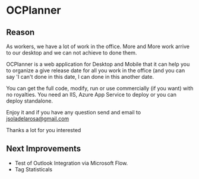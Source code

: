 <h1>OCPlanner</h1>
<h2>Reason</h2>
As workers, we have a lot of work in the office. More and More work arrive to our desktop and we can not achieve to done them.

OCPlanner is a web application for Desktop and Mobile that it can help you to organize a give release date for all you work in the office (and you can say 'I can't done in this date, I can done in this another date.

You can get the full code, modify, run or use commercially (if you want) with no royalties. You need an IIS, Azure App Service to deploy or you can deploy standalone.

Enjoy it and if you have any question send and email to jsoladelarosa@gmail.com

Thanks a lot for you interested

<h2>Next Improvements</h2>
<ul>
  <li>Test of Outlook Integration via Microsoft Flow.</li>
  <li>Tag Statisticals</li>  
</ul>
